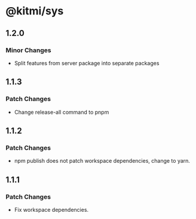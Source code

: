 # @kitmi/sys

## 1.2.0

### Minor Changes

-   Split features from server package into separate packages

## 1.1.3

### Patch Changes

-   Change release-all command to pnpm

## 1.1.2

### Patch Changes

-   npm publish does not patch workspace dependencies, change to yarn.

## 1.1.1

### Patch Changes

-   Fix workspace dependencies.
